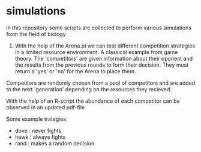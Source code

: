 # simulations

in this repository some scripts are collected to perform various simulations from the field of biology

1) With the help of the Arena.pl we can test different competition strategies in a limited resource environment. A classical example from game theory. The 'competitors' are given information about their oponent and the results from the previous rounds to form their decision. They must return a 'yes' or 'no' for the Arena to place them.

Competitors are randomly chosen from a pool of competitors and are added to the next 'generation' depending on the resources they recieved. 

With the help of an R-script the abundance of each competitor can be observed in an updated pdf-file

Some example trategies:
- dove : never fights
- hawk : always fights
- rand : makes a random decision

